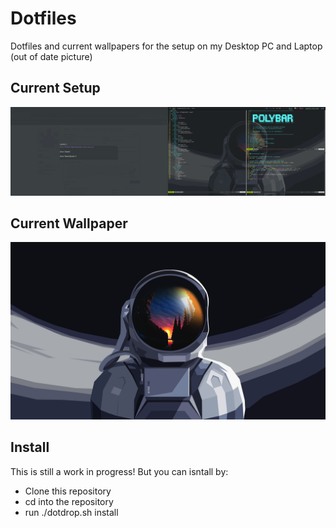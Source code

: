 # Dotfiles
Dotfiles and current wallpapers for the setup on my Desktop PC and Laptop
(out of date picture)

## Current Setup
![Screenshot](/dotfiles/config/images/scrot.png)

## Current Wallpaper
![Screenshot](/dotfiles/config/images/astronaut.png)

## Install
This is still a work in progress!
But you can isntall by:

- Clone this repository
- cd into the repository
- run ./dotdrop.sh install
